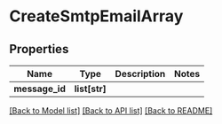 # CreateSmtpEmailArray

## Properties
Name | Type | Description | Notes
------------ | ------------- | ------------- | -------------
**message_id** | **list[str]** |  | 

[[Back to Model list]](../README.md#documentation-for-models) [[Back to API list]](../README.md#documentation-for-api-endpoints) [[Back to README]](../README.md)

